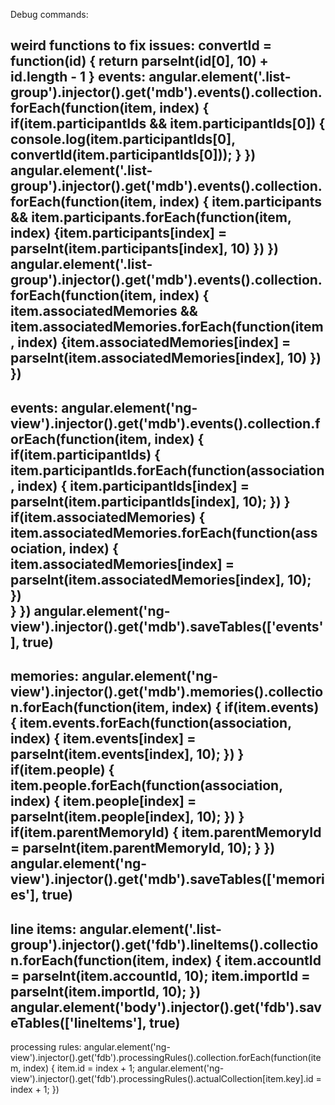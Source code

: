Debug commands:
###
weird functions to fix issues:
convertId = function(id) { return parseInt(id[0], 10) + id.length - 1 }
events:
angular.element('.list-group').injector().get('mdb').events().collection.forEach(function(item, index) { if(item.participantIds && item.participantIds[0]) { console.log(item.participantIds[0], convertId(item.participantIds[0])); } })
angular.element('.list-group').injector().get('mdb').events().collection.forEach(function(item, index) { item.participants && item.participants.forEach(function(item, index) {item.participants[index] = parseInt(item.participants[index], 10) }) })
angular.element('.list-group').injector().get('mdb').events().collection.forEach(function(item, index) { item.associatedMemories && item.associatedMemories.forEach(function(item, index) {item.associatedMemories[index] = parseInt(item.associatedMemories[index], 10) }) })
--
events:
angular.element('ng-view').injector().get('mdb').events().collection.forEach(function(item, index) { 
  if(item.participantIds) { 
   item.participantIds.forEach(function(association, index) {
     item.participantIds[index] = parseInt(item.participantIds[index], 10); 
   }) 
  }
  if(item.associatedMemories) {
    item.associatedMemories.forEach(function(association, index) {
     item.associatedMemories[index] = parseInt(item.associatedMemories[index], 10); 
   })  
  }
}) 
angular.element('ng-view').injector().get('mdb').saveTables(['events'], true)
---
memories:
angular.element('ng-view').injector().get('mdb').memories().collection.forEach(function(item, index) { 
 if(item.events) { 
   item.events.forEach(function(association, index) {
     item.events[index] = parseInt(item.events[index], 10); 
   }) 
 }
 if(item.people) { 
   item.people.forEach(function(association, index) {
     item.people[index] = parseInt(item.people[index], 10); 
   }) 
 }
 if(item.parentMemoryId) {
    item.parentMemoryId = parseInt(item.parentMemoryId, 10);
 }
}) 
angular.element('ng-view').injector().get('mdb').saveTables(['memories'], true)
--
line items:
angular.element('.list-group').injector().get('fdb').lineItems().collection.forEach(function(item, index) { 
   item.accountId = parseInt(item.accountId, 10);
   item.importId = parseInt(item.importId, 10);
})
angular.element('body').injector().get('fdb').saveTables(['lineItems'], true) 
--
processing rules:
angular.element('ng-view').injector().get('fdb').processingRules().collection.forEach(function(item, index) { 
   item.id = index + 1;
   angular.element('ng-view').injector().get('fdb').processingRules().actualCollection[item.key].id = index + 1;
})
###